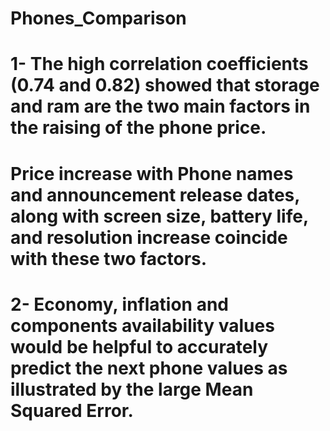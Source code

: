 # Phones_Comparison
# 1- The high correlation coefficients (0.74 and 0.82) showed that storage and ram are the two main factors in the raising of the phone price. 
# Price increase with Phone names and announcement release dates, along with screen size, battery life, and resolution increase coincide with these two factors.  
#  2- Economy, inflation and components availability values would be helpful to accurately predict the next phone values as illustrated by the large Mean Squared Error.

